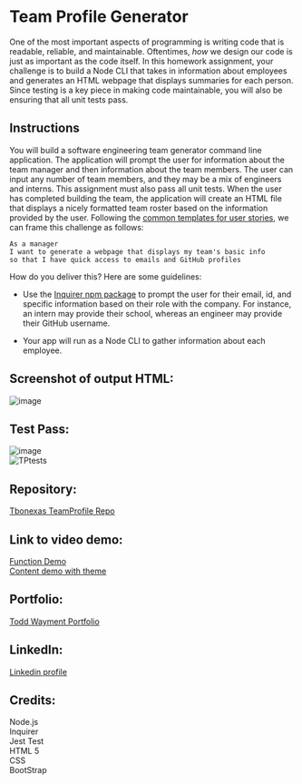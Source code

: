 # Team Profile Generator

One of the most important aspects of programming is writing code that is readable, reliable, and maintainable. Oftentimes, *how* we design our code is just as important as the code itself. In this homework assignment, your challenge is to build a Node CLI that takes in information about employees and generates an HTML webpage that displays summaries for each person. Since testing is a key piece in making code maintainable, you will also be ensuring that all unit tests pass.


## Instructions

You will build a software engineering team generator command line application. The application will prompt the user for information about the team manager and then information about the team members. The user can input any number of team members, and they may be a mix of engineers and interns. This assignment must also pass all unit tests. When the user has completed building the team, the application will create an HTML file that displays a nicely formatted team roster based on the information provided by the user. Following the [common templates for user stories](https://en.wikipedia.org/wiki/User_story#Common_templates), we can frame this challenge as follows:

```
As a manager
I want to generate a webpage that displays my team's basic info
so that I have quick access to emails and GitHub profiles
```

How do you deliver this? Here are some guidelines:

* Use the [Inquirer npm package](https://github.com/SBoudrias/Inquirer.js/) to prompt the user for their email, id, and specific information based on their role with the company. For instance, an intern may provide their school, whereas an engineer may provide their GitHub username.

* Your app will run as a Node CLI to gather information about each employee.  

## Screenshot of output HTML:  
![image](https://user-images.githubusercontent.com/67118229/96356938-0b991a80-10aa-11eb-8e12-30aef76985af.png)  
    

## Test Pass:  
![image](https://user-images.githubusercontent.com/67118229/96195876-d1d9df80-0f02-11eb-9d6b-345b8788a83e.png)  
![TPtests](https://user-images.githubusercontent.com/67118229/96357932-9da72000-10b6-11eb-8b09-78a9e6a41b36.gif)
 

## Repository:  
[Tbonexas TeamProfile Repo](https://github.com/tbonexas/teamprofile)  

## Link to video demo:
[Function Demo](https://drive.google.com/file/d/19iiuk2hkDxWuJl-JUeP-f_mHWaHfbGln/view?usp=sharing)   
[Content demo with theme](https://drive.google.com/file/d/1AeI9lYHmeEFqcQ7Fo51IgbMPTLj1IKjN/view?usp=sharing)
  
## Portfolio:  
[Todd Wayment Portfolio](https://tbonexas.github.io/portfolio)  

## LinkedIn:
[Linkedin profile](https://www.linkedin.com/in/todd-murdoch)
  
## Credits:  
Node.js  
Inquirer  
Jest Test  
HTML 5  
CSS  
BootStrap  
